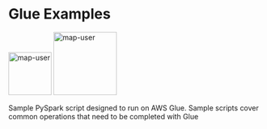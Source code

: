 # Glue Examples

<img width="85" alt="map-user" src="https://img.shields.io/badge/views-1549-green"> <img width="125" alt="map-user" src="https://img.shields.io/badge/unique visits-305-green">

Sample PySpark script designed to run on AWS Glue. Sample scripts cover common operations that need to be completed with Glue
